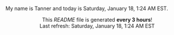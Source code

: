 My name is Tanner and today is Saturday, January 18, 1:24 AM EST.

<p align="center">This <i>README</i> file is generated <b>every 3 hours</b>!</br>Last refresh: Saturday, January 18, 1:24 AM EST<br /></p>
